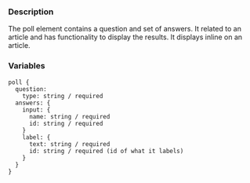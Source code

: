 ### Description
The poll element contains a question and set of answers. It related to an article and has functionality to display the results. It displays inline on an article.

### Variables
~~~
poll {
  question:
    type: string / required
  answers: {
    input: {
      name: string / required
      id: string / required
    }
    label: {
      text: string / required
      id: string / required (id of what it labels)
    }
  }
}

~~~


